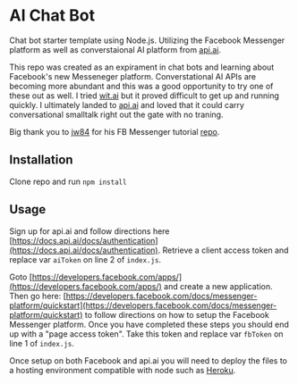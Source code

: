 AI Chat Bot
=============

Chat bot starter template using Node.js.  Utilizing the Facebook Messenger platform as well as converstaional AI platform from [api.ai](http://api.ai).

This repo was created as an expirament in chat bots and learning about Facebook's new Messeneger platform.  Converstational AI APIs are becoming more abundant and this was a good opportunity to try one of these out as well. I tried [wit.ai](http://wit.ai) but it proved difficult to get up and running quickly.  I ultimately landed to [api.ai](http://api.ai) and loved that it could carry conversational smalltalk right out the gate with no traning.

Big thank you to [jw84](https://github.com/jw84/) for his FB Messenger tutorial [repo](https://github.com/jw84/messenger-bot-tutorial).


Installation
-----------
Clone repo and run `npm install`


Usage
-----
Sign up for api.ai and follow directions here [https://docs.api.ai/docs/authentication](https://docs.api.ai/docs/authentication). Retrieve a client access token and replace var `aiToken` on line 2 of `index.js`.

Goto [https://developers.facebook.com/apps/](https://developers.facebook.com/apps/) and create a new application.  Then go here: [https://developers.facebook.com/docs/messenger-platform/quickstart](https://developers.facebook.com/docs/messenger-platform/quickstart) to follow directions on how to setup the Facebook Messenger platform.  Once you have completed these steps you should end up with a "page access token".  Take this token and replace var `fbToken` on line 1 of `index.js`.

Once setup on both Facebook and api.ai you will need to deploy the files to a hosting environment compatible with node such as [Heroku](http://www.heroku.com).